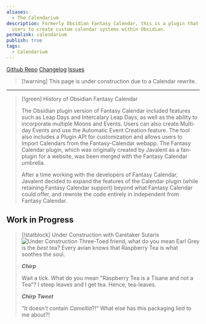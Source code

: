 ```yaml
---
aliases:
  - The Calendarium
description: Formerly Obsidian Fantasy Calendar, this is a plugin that allows
  users to create custom calendar systems within Obsidian.
permalink: calendarium
publish: true
tags:
  - Calendarium
---
```


[Github Repo](https://github.com/javalent/the-calendarium "Repo") [Changelog](https://github.com/javalent/the-calendarium/blob/857151639a2b797ca502b2be0679fcf74550278a/CHANGELOG.md "Changelog") [Issues](https://github.com/javalent/the-calendarium/issues?q=is%3Aissue+is%3Aopen+sort%3Aupdated-desc "Issues")

>[!warning] This page is under construction due to a Calendar rewrite.


---

> [!green] History of Obsidian Fantasy Calendar
>
> The Obsidian plugin version of Fantasy Calendar included features such as Leap Days and Intercalary Leap Days, as well as the ability to incorporate multiple Moons and Events. Users can also create Multi-day Events and use the Automatic Event Creation feature. The tool also includes a Plugin API for customization and allows users to Import Calendars from the Fantasy-Calendar webapp. The Fantasy Calendar plugin, which was originally created by Javalent as a fan-plugin for a website, was been merged with the Fantasy Calendar umbrella. 
> 
>  After a time working with the developers of Fantasy Calendar, Javalent decided to expand the features of the Calendar plugin (while retaining Fantasy Calendar support) beyond what Fantasy Calendar could offer, and rewrote the code entirely in independent from Fantasy Calendar.


## Work in Progress

> [!statblock] Under Construction with Caretaker Sutaris
> ![Under Construction](https://github.com/javalent/fantasy-statblocks/blob/gh-pages/images/Publish/under-construction.png?raw=true#callout)
> Three-Toed friend, what do you mean Earl Grey is the *best* tea? Every avian knows that Raspberry Tea is what soothes the soul.
>
> ***Chirp***
>
> Wait a tick. What do you mean "Raspberry Tea is a Tisane and not a Tea"? I steep leaves and I get tea. Hence, tea-leaves.
>
> ***Chirp Tweet***
>
> "It doesn't contain _Camellia_?!" What else has this packaging lied to me about?!